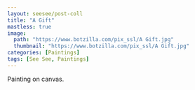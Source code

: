 ```yaml
---
layout: seesee/post-coll
title: "A Gift"
mastless: true
image:
  path: "https://www.botzilla.com/pix_ssl/A Gift.jpg"
  thumbnail: "https://www.botzilla.com/pix_ssl/A Gift.jpg"
categories: [Paintings]
tags: [See See, Paintings]
---
```


Painting on canvas.



